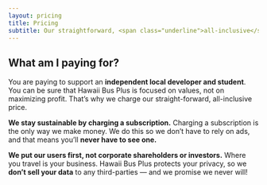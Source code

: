 ```yaml
---
layout: pricing
title: Pricing
subtitle: Our straightforward, <span class="underline">all-inclusive</span> pricing
---
```


## What am I paying for?

You are paying to support an **independent local developer and student**. You can be sure that Hawaii Bus Plus is focused on values, not on maximizing profit. That’s why we charge our straight-forward, all-inclusive price.

**We stay sustainable by charging a subscription.** Charging a subscription is the only way we make money. We do this so we don’t have to rely on ads, and that means you’ll **never have to see one.**

**We put our users first, not corporate shareholders or investors.** Where you travel is your business. Hawaii Bus Plus protects your privacy, so we **don’t sell your data** to any third-parties — and we promise we never will!
